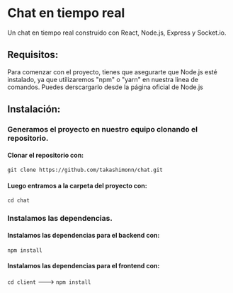 # Chat en tiempo real

Un chat en tiempo real construido con React, Node.js, Express y Socket.io.

## Requisitos:

Para comenzar con el proyecto, tienes que asegurarte que Node.js esté instalado, ya que utilizaremos "npm" o "yarn" en nuestra linea de comandos. Puedes derscargarlo desde la página oficial de Node.js

## Instalación:

### Generamos el proyecto en nuestro equipo clonando el repositorio.

#### Clonar el repositorio con:

`git clone https://github.com/takashimonn/chat.git`

#### Luego entramos a la carpeta del proyecto con:

`cd chat`

### Instalamos las dependencias.

#### Instalamos las dependencias para el backend con:

`npm install`

#### Instalamos las dependencias para el frontend con:

`cd client` ---> `npm install`
